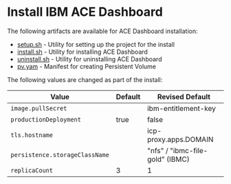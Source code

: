 # Install IBM ACE Dashboard

The following artifacts are available for ACE Dashboard installation:

- [setup.sh](./setup.sh) - Utility for setting up the project for the install
- [install.sh](./install.sh) - Utility for installing ACE Dashboard
- [uninstall.sh](./uninstall.sh) - Utility for uninstalling ACE Dashboard
- [pv.yam](./pv.yaml) - Manifest for creating Persistent Volume 

The following values are changed as part of the install:

| Value                                                | Default     | Revised Default                        |
|------------------------------------------------------|-------------|----------------------------------------|
| `image.pullSecret`                                   |             | ibm-entitlement-key                    |
| `productionDeployment`                               | true        | false                                  |
| `tls.hostname`                                       |             | icp-proxy.apps.DOMAIN                  |
| `persistence.storageClassName`                       |             | "nfs" / "ibmc-file-gold" (IBMC)        |
| `replicaCount`                                       | 3           | 1                                      |

